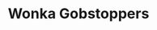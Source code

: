 ---
layout: default
title: Wonka Gobstoppers
meta: Long lasting candy
cost: $2.99
image: lolli.jpg
ingredients: Sugar... etc
---